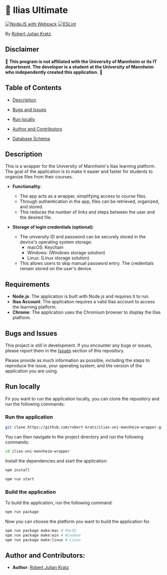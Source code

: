# 🚀 Ilias Ultimate

[![NodeJS with Webpack](https://github.com/robert-kratz/ilias-uni-mannheim-wrapper/actions/workflows/webpack.yml/badge.svg)](https://github.com/robert-kratz/ilias-uni-mannheim-wrapper/actions/workflows/webpack.yml)
[![ESLint](https://github.com/robert-kratz/ilias-uni-mannheim-wrapper/actions/workflows/eslint.yml/badge.svg)](https://github.com/robert-kratz/ilias-uni-mannheim-wrapper/actions/workflows/eslint.yml)

By [Robert Julian Kratz](https://rjks.us).

## Disclaimer

🚨 **This program is not affiliated with the University of Mannheim or its IT department. The developer is a student at the University of Mannheim who independently created this application.** 🚨

## Table of Contents

- [Description](#description)
- [Bugs and Issues](#bugs-and-issues)
- [Run locally](#run-locally)
- [Author and Contributors](#author-and-contributors)

- [Database Schema](/docs/database-schema.md)

## Description

This is a wrapper for the University of Mannheim's Ilias learning platform. The goal of the application is to make it easier and faster for students to organize files from their courses.

- **Functionality**:

  - The app acts as a wrapper, simplifying access to course files.
  - Through authentication in the app, files can be retrieved, organized, and stored.
  - This reduces the number of links and steps between the user and the desired file.

- **Storage of login credentials (optional)**:
  - The university ID and password can be securely stored in the device's operating system storage:
    - macOS: Keychain
    - Windows: (Windows storage solution)
    - Linux: (Linux storage solution)
  - This allows users to skip manual password entry. The credentials remain stored on the user's device.

## Requirements

- **Node.js**: The application is built with Node.js and requires it to run.
- **Ilias Account**: The application requires a valid Ilias account to access the learning platform.
- **Chrome**: The application uses the Chromium browser to display the Ilias platform.

## Bugs and Issues

This project is still in development. If you encounter any bugs or issues, please report them in the [Issues](https://github.com/robert-kratz/ilias-uni-mannheim-wrapper/issues) section of this repository.

Please provide as much information as possible, including the steps to reproduce the issue, your operating system, and the version of the application you are using.

## Run locally

Fir you want to run the application locally, you can clone the repository and run the following commands:

### Run the application

```bash
git clone https://github.com/robert-kratz/ilias-uni-mannheim-wrapper.git
```

You can then navigate to the project directory and run the following commands:

```bash
cd ilias-uni-mannheim-wrapper
```

Install the dependencies and start the application:

```bash
npm install
```

```bash
npm run start
```

### Build the application

To build the application, run the following command:

```bash
npm run package
```

Now you can choose the platform you want to build the application for.

```bash
npm run package make:mac # MacOS
npm run package make:win # Windows
npm run package make:linux # Linux
```

## Author and Contributors:

- **Author**: [Robert Julian Kratz](mailto:robert.kratz@rjks.us)
